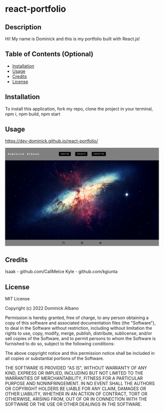 # react-portfolio

## Description

Hi! My name is Dominick and this is my portfolio built with React.js!

## Table of Contents (Optional)



- [Installation](#installation)
- [Usage](#usage)
- [Credits](#credits)
- [License](#license)

## Installation

To install this application, fork my repo, clone the project in your terminal, npm i, npm build, npm start

## Usage

https://dev-dominick.github.io/react-portfolio/

![alt text](./public/react-portfolio.png)

## Credits

Isaak - github.com/CallMeIce
Kyle - github.com/kgiunta

## License

MIT License

Copyright (c) 2022 Dominick Albano

Permission is hereby granted, free of charge, to any person obtaining a copy
of this software and associated documentation files (the "Software"), to deal
in the Software without restriction, including without limitation the rights
to use, copy, modify, merge, publish, distribute, sublicense, and/or sell
copies of the Software, and to permit persons to whom the Software is
furnished to do so, subject to the following conditions:

The above copyright notice and this permission notice shall be included in all
copies or substantial portions of the Software.

THE SOFTWARE IS PROVIDED "AS IS", WITHOUT WARRANTY OF ANY KIND, EXPRESS OR
IMPLIED, INCLUDING BUT NOT LIMITED TO THE WARRANTIES OF MERCHANTABILITY,
FITNESS FOR A PARTICULAR PURPOSE AND NONINFRINGEMENT. IN NO EVENT SHALL THE
AUTHORS OR COPYRIGHT HOLDERS BE LIABLE FOR ANY CLAIM, DAMAGES OR OTHER
LIABILITY, WHETHER IN AN ACTION OF CONTRACT, TORT OR OTHERWISE, ARISING FROM,
OUT OF OR IN CONNECTION WITH THE SOFTWARE OR THE USE OR OTHER DEALINGS IN THE
SOFTWARE.

